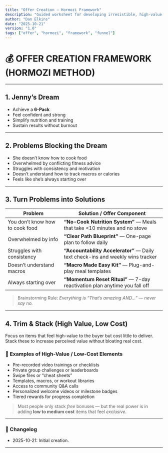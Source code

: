 ```yaml
---
title: "Offer Creation — Hormozi Framework"
description: "Guided worksheet for developing irresistible, high-value offers using Hormozi’s value equation and dream outcome logic."
author: "Dan Elkins"
date: "2025-10-21"
version: "1.0"
tags: ["offer", "hormozi", "framework", "funnel"]
---
```


# 💰 OFFER CREATION FRAMEWORK (HORMOZI METHOD)

---

## 1. Jenny’s Dream

- Achieve a **6-Pack**
- Feel confident and strong
- Simplify nutrition and training
- Sustain results without burnout

---

## 2. Problems Blocking the Dream

- She doesn’t know how to cook food
- Overwhelmed by conflicting fitness advice
- Struggles with consistency and motivation
- Doesn’t understand how to track macros or calories
- Feels like she’s always starting over

---

## 3. Turn Problems into Solutions

| Problem | Solution / Offer Component |
|----------|----------------------------|
| You don’t know how to cook food | **“No-Cook Nutrition System”** — Meals that take <10 minutes and no stove |
| Overwhelmed by info | **“Clear Path Blueprint”** — One-page plan to follow daily |
| Struggles with consistency | **“Accountability Accelerator”** — Daily text check-ins and weekly wins tracker |
| Doesn’t understand macros | **“Macro Made Easy Kit”** — Plug-and-play meal templates |
| Always starting over | **“Momentum Reset Ritual”** — 7-day reactivation plan anytime you fall off |

> Brainstorming Rule: *Everything is “That’s amazing AND...” — never say no.*

---

## 4. Trim & Stack (High Value, Low Cost)

Focus on items that feel high-value to the buyer but cost little to deliver.  
Stack these to increase perceived value without bloating real cost.

### 💎 Examples of High-Value / Low-Cost Elements
- Pre-recorded video trainings or checklists  
- Private group challenges or leaderboards  
- Swipe files or “cheat sheets”  
- Templates, macros, or workout libraries  
- Access to community Q&A calls  
- Personalized welcome videos or milestone badges  
- Tiered rewards for progress completion  

> Most people only stack *free* bonuses — but the real power is in adding **low to medium cost** items that feel *exclusive*.

---

### 🧾 Changelog
- 2025-10-21: Initial creation.
---
